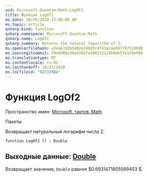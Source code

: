 ```yaml
---
uid: Microsoft.Quantum.Math.LogOf2
title: Функция LogOf2
ms.date: 10/26/2020 12:00:00 AM
ms.topic: article
qsharp.kind: function
qsharp.namespace: Microsoft.Quantum.Math
qsharp.name: LogOf2
qsharp.summary: Returns the natural logarithm of 2.
ms.openlocfilehash: a3ea67d265482e24bd3c8f41acae097787510000
ms.sourcegitcommit: 29e0d88a30e4166fa580132124b0eb57e1f0e986
ms.translationtype: MT
ms.contentlocale: ru-RU
ms.lasthandoff: 10/27/2020
ms.locfileid: "92732984"
---
```

# <a name="logof2-function"></a>Функция LogOf2

Пространство имен: [Microsoft. тактов. Math](xref:Microsoft.Quantum.Math)

Пакеты [](https://nuget.org/packages/)


Возвращает натуральный логарифм числа 2.

```qsharp
function LogOf2 () : Double
```


## <a name="output--double"></a>Выходные данные: [Double](xref:microsoft.quantum.lang-ref.double)

Возвращает значение, `Double` равное $0.6931471805599453 $.